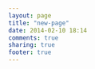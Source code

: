 ```yaml
---
layout: page
title: "new-page"
date: 2014-02-10 18:14
comments: true
sharing: true
footer: true
---
```

